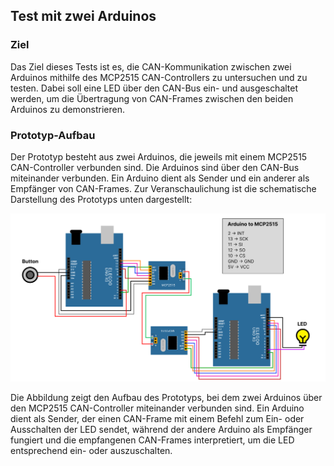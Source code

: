 ## Test mit zwei Arduinos

### Ziel
Das Ziel dieses Tests ist es, die CAN-Kommunikation zwischen zwei Arduinos mithilfe des MCP2515 CAN-Controllers zu untersuchen und zu testen. Dabei soll eine LED über den CAN-Bus ein- und ausgeschaltet werden, um die Übertragung von CAN-Frames zwischen den beiden Arduinos zu demonstrieren.

### Prototyp-Aufbau
Der Prototyp besteht aus zwei Arduinos, die jeweils mit einem MCP2515 CAN-Controller verbunden sind. Die Arduinos sind über den CAN-Bus miteinander verbunden. Ein Arduino dient als Sender und ein anderer als Empfänger von CAN-Frames. Zur Veranschaulichung ist die schematische Darstellung des Prototyps unten dargestellt:

![Prototyp-Schematik](https://github.com/cruv3/PraxisProjekt2024_AutoRadio_AndreasSchurawlev/blob/main/Arduino/TestCanLED/img/LedTestWhiteBackGround.png)

Die Abbildung zeigt den Aufbau des Prototyps, bei dem zwei Arduinos über den MCP2515 CAN-Controller miteinander verbunden sind. Ein Arduino dient als Sender, der einen CAN-Frame mit einem Befehl zum Ein- oder Ausschalten der LED sendet, während der andere Arduino als Empfänger fungiert und die empfangenen CAN-Frames interpretiert, um die LED entsprechend ein- oder auszuschalten.
